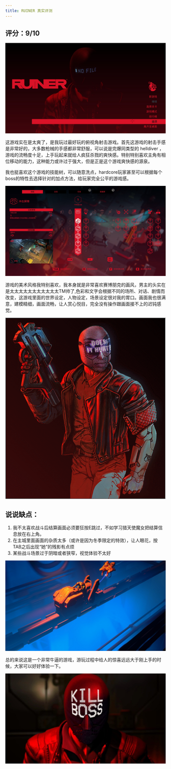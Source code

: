 ```yaml
---
title: RUINER 真实评测
---
```


## 评分：9/10

![RUINER](/assets/img/2018-05-04-Ruiner-1.jpg "RUINER-1.jpg")

这游戏实在是太爽了，是我玩过最好玩的俯视角射击游戏。首先这游戏的射击手感是非常好的，大多数枪械的手感都非常舒服，可以说是完爆同类型的 helldiver ，游戏的流畅度十足，上手玩起来就给人疯狂杀戮的爽快感。特别特别喜欢主角有相位移动的能力，这种能力或许过于强大，但是正是这个游戏爽快感的源泉。

我也挺喜欢这个游戏的技能树，可以随意洗点，hardcore玩家甚至可以根据每个boss的特性去选择针对的加点方法，给玩家完全公平的游戏感。

![RUINER](/assets/img/2018-05-04-Ruiner-6.jpg "RUINER-6.jpg")

游戏的美术风格我特别喜欢，我本身就是非常喜欢赛博朋克的画风，男主的头实在是太太太太太太太太太太太TM帅了,色彩和文字会根据不同的场所、对话、剧情而改变，这游戏里面的世界设定，人物设定，场景设定很对我的胃口。画面我也很满意，建模精细，画面流畅，让人赏心悦目，完全没有操作跟画面接不上的迟钝感觉。

![RUINER](/assets/img/2018-05-04-Ruiner-3.gif "RUINER-3.jpg")

## 说说缺点：
1. 我不太喜欢战斗后结算画面必须要狂按E跳过，不如学习猎天使魔女把结算信息放在右上角。
2. 在主城里面画面的杂质太多（或许是因为冬季限定的特效），让人眼花，按TAB之后出现“她”的残影有点烦
3. 某些战斗场景过于阴暗或者狭窄，视觉体验不太好

![RUINER](/assets/img/2018-05-04-Ruiner-4.jpg "RUINER-4.jpg")

总的来说这是一个非常牛逼的游戏，游玩过程中给人的惊喜远远大于刚上手的时候，大家可以好好体验一下。

![RUINER](/assets/img/2018-05-04-Ruiner-5.jpg "RUINER-5.jpg")